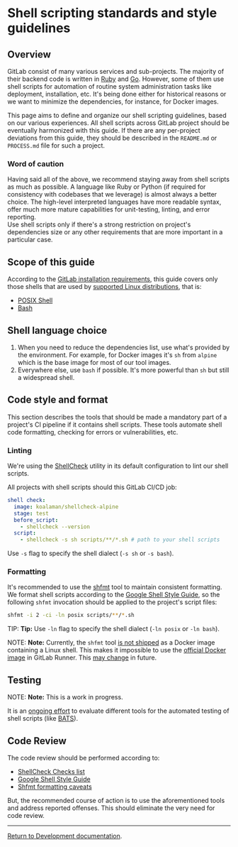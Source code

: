 # Shell scripting standards and style guidelines

## Overview

GitLab consist of many various services and sub-projects. The majority of
their backend code is written in [Ruby](https://www.ruby-lang.org) and
[Go](https://golang.org). However, some of them use shell scripts for
automation of routine system administration tasks like deployment,
installation, etc. It's being done either for historical reasons or we want
to minimize the dependencies, for instance, for Docker images.

This page aims to define and organize our shell scripting guidelines,
based on our various experiences. All shell scripts across GitLab project
should be eventually harmonized with this guide. If there are any per-project
deviations from this guide, they should be described in the
`README.md` or `PROCESS.md` file for such a project.

### Word of caution

Having said all of the above, we recommend staying away from shell scripts
as much as possible. A language like Ruby or Python (if required for
consistency with codebases that we leverage) is almost always a better choice.
The high-level interpreted languages have more readable syntax, offer much more
mature capabilities for unit-testing, linting, and error reporting.  
Use shell scripts only if there's a strong restriction on project's
dependencies size or any other requirements that are more important
in a particular case.

## Scope of this guide

According to the [GitLab installation requirements](../../install/requirements.md),
this guide covers only those shells that are used by
[supported Linux distributions](../../install/requirements.md#supported-linux-distributions),
that is:

- [POSIX Shell](https://pubs.opengroup.org/onlinepubs/9699919799/utilities/V3_chap02.html)
- [Bash](https://www.gnu.org/software/bash/)

## Shell language choice

1. When you need to reduce the dependencies list, use what's provided by the environment.
For example, for Docker images it's `sh` from `alpine` which is the base image for most of our tool images.
1. Everywhere else, use `bash` if possible. It's more powerful than `sh` but still a widespread shell.

## Code style and format

This section describes the tools that should be made a mandatory part of
a project's CI pipeline if it contains shell scripts. These tools
automate shell code formatting, checking for errors or vulnerabilities, etc.   

### Linting

We're using the [ShellCheck](https://www.shellcheck.net/) utility in its default configuration to lint our
shell scripts. 

All projects with shell scripts should this GitLab CI/CD job:

```yaml
shell check:
  image: koalaman/shellcheck-alpine
  stage: test
  before_script:
    - shellcheck --version
  script:
    - shellcheck -s sh scripts/**/*.sh # path to your shell scripts
```

Use `-s` flag to specify the shell dialect (`-s sh` or `-s bash`).

### Formatting

It's recommended to use the [shfmt](https://github.com/mvdan/sh#shfmt) tool to maintain consistent formatting.
We format shell scripts according to the [Google Shell Style Guide](https://google.github.io/styleguide/shell.xml),
so the following `shfmt` invocation should be applied to the project's script files:

```bash
shfmt -i 2 -ci -ln posix scripts/**/*.sh
```

TIP: **Tip:**
Use `-ln` flag to specify the shell dialect (`-ln posix` or `-ln bash`).

NOTE: **Note:**
Currently, the `shfmt` tool [is not shipped](https://github.com/mvdan/sh/issues/68) as a Docker image containing
a Linux shell. This makes it impossible to use the [official Docker image](https://hub.docker.com/r/mvdan/shfmt)
in GitLab Runner. This [may change](https://github.com/mvdan/sh/issues/68#issuecomment-507721371) in future.

## Testing

NOTE: **Note:**
This is a work in progress.

It is an [ongoing effort](https://gitlab.com/gitlab-org/gitlab-ce/issues/64016) to evaluate different tools for the
automated testing of shell scripts (like [BATS](https://github.com/sstephenson/bats)).  

## Code Review

The code review should be performed according to:

- [ShellCheck Checks list](https://github.com/koalaman/shellcheck/wiki/Checks)
- [Google Shell Style Guide](https://google.github.io/styleguide/shell.xml)
- [Shfmt formatting caveats](https://github.com/mvdan/sh#caveats)

But, the recommended course of action is to use the aforementioned tools and address reported offenses. This should
eliminate the very need for code review.

---

[Return to Development documentation](../README.md).
